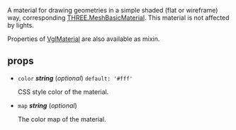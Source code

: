 A material for drawing geometries in a simple shaded (flat or wireframe) way,
corresponding [THREE.MeshBasicMaterial](https://threejs.org/docs/index.html#api/materials/MeshBasicMaterial).
This material is not affected by lights.

Properties of [VglMaterial](vgl-material) are also available as mixin. 

## props 

- `color` ***string*** (*optional*) `default: '#fff'` 

  CSS style color of the material. 

- `map` ***string*** (*optional*) 

  The color map of the material. 

